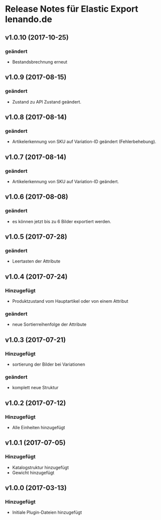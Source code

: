 # Release Notes für Elastic Export lenando.de

## v1.0.10 (2017-10-25)
### geändert
- Bestandsbrechnung erneut

## v1.0.9 (2017-08-15)
### geändert
- Zustand zu API Zustand geändert.

## v1.0.8 (2017-08-14)
### geändert
- Artikelerkennung von SKU auf Variation-ID geändert (Fehlerbehebung).

## v1.0.7 (2017-08-14)
### geändert
- Artikelerkennung von SKU auf Variation-ID geändert.

## v1.0.6 (2017-08-08)
### geändert
- es können jetzt bis zu 6 Bilder exportiert werden.

## v1.0.5 (2017-07-28)
### geändert
- Leertasten der Attribute

## v1.0.4 (2017-07-24)

### Hinzugefügt
- Produktzustand vom Hauptartikel oder von einem Attribut

### geändert
- neue Sortierreihenfolge der Attribute

## v1.0.3 (2017-07-21)

### Hinzugefügt
- sortierung der Bilder bei Variationen

### geändert
- komplett neue Struktur

## v1.0.2 (2017-07-12)

### Hinzugefügt
- Alle Einheiten hinzugefügt

## v1.0.1 (2017-07-05)

### Hinzugefügt
- Katalogstruktur hinzugefügt
- Gewicht hinzugefügt

## v1.0.0 (2017-03-13)

### Hinzugefügt
- Initiale Plugin-Dateien hinzugefügt
